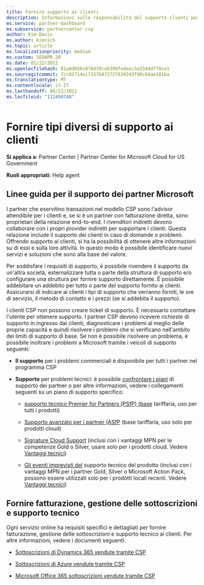 ```yaml
---
title: Fornire supporto ai clienti
description: Informazioni sulle responsabilità del supporto clienti per i partner nel programma CSP. Viene illustrato il supporto per la fatturazione, la gestione delle sottoscrizioni e i problemi tecnici.
ms.service: partner-dashboard
ms.subservice: partnercenter-csp
author: Kim-Davis
ms.author: kimnich
ms.topic: article
ms.localizationpriority: medium
ms.custom: SEOAPR.20
ms.date: 01/22/2021
ms.openlocfilehash: 81a8d656c876d39ca6389fedeec3a154dd778ce1
ms.sourcegitcommit: 7cc83714e17337b472727819243f98c84ae181ba
ms.translationtype: MT
ms.contentlocale: it-IT
ms.lasthandoff: 06/22/2021
ms.locfileid: "112450748"
---
```

# <a name="providing-different-types-of-support-to-your-customers"></a>Fornire tipi diversi di supporto ai clienti

**Si applica a**: Partner Center | Partner Center for Microsoft Cloud for US Government

**Ruoli appropriati:** Help agent

## <a name="microsoft-partner-support-guidance"></a>Linee guida per il supporto dei partner Microsoft

I partner che eservitino transazioni nel modello CSP sono l'advisor attendibile per i clienti e, se si è un partner con fatturazione diretta, sono proprietari della relazione end-to-end. I rivenditori indiretti devono collaborare con i propri provider indiretti per supportare i clienti. Questa relazione include il supporto dei clienti in caso di domande o problemi. Offrendo supporto ai clienti, si ha la possibilità di ottenere altre informazioni su di essi e sulla loro attività. In questo modo è possibile identificare nuovi servizi e soluzioni che sono alla base del valore.

Per soddisfare i requisiti di supporto, è possibile rivendere il supporto da un'altra società, esternalizzare tutta o parte della struttura di supporto e/o configurare una struttura per fornire supporto direttamente. È possibile addebitare un addebito per tutto o parte del supporto fornito ai clienti. Assicurarsi di indicare ai clienti i tipi di supporto che verranno forniti, le ore di servizio, il metodo di contatto e i prezzi (se si addebita il supporto).

I clienti CSP non possono creare ticket di supporto. È necessario contattare l'utente per ottenere supporto. I partner CSP devono ricevere richieste di supporto in ingresso dai clienti, diagnosticare i problemi al meglio delle proprie capacità e quindi risolvere i problemi che si verificano nell'ambito dei limiti di supporto di base. Se non è possibile risolvere un problema, è possibile inoltrare i problemi a Microsoft tramite i veicoli di supporto seguenti:

- **Il supporto** per i problemi commerciali è disponibile per tutti i partner nel programma CSP

- **Supporto** per problemi tecnici: è possibile [confrontare i piani](https://partner.microsoft.com/support/partnersupport) di supporto dei partner o per altre informazioni, vedere i collegamenti seguenti su un piano di supporto specifico:

  - [supporto tecnico Premier for Partners (PSfP) (base](https://partner.microsoft.com/support/microsoft-services-premier-support) tariffaria, uso per tutti i prodotti)

  - [Supporto avanzato per i partner (ASfP](https://partner.microsoft.com/support/advanced-cloud-support) (base tariffaria, uso solo per prodotti cloud)

  - [Signature Cloud Support](manage-your-partner-network-benefits.md) (inclusi con i vantaggi MPN per le competenze Gold o Silver, usare solo per i prodotti cloud. Vedere [Vantaggi tecnici](mpn-benefits-technical-support.md))

  - [Gli eventi imprevisti del](manage-your-partner-network-benefits.md) supporto tecnico del prodotto (inclusi con i vantaggi MPN per i partner Gold, Silver o Microsoft Action Pack, possono essere utilizzati solo per i prodotti locali recenti. Vedere [Vantaggi tecnici](mpn-benefits-technical-support.md))

## <a name="providing-billing-subscription-management-and-technical-support"></a>Fornire fatturazione, gestione delle sottoscrizioni e supporto tecnico 

Ogni servizio online ha requisiti specifici e dettagliati per fornire fatturazione, gestione delle sottoscrizioni e supporto tecnico ai clienti. Per altre informazioni, vedere i documenti seguenti.

- [Sottoscrizioni di Dynamics 365 vendute tramite CSP](https://www.microsoftpartnercommunity.com/t5/CSP/Microsoft-Partner-Support-Guidance/m-p/5262#M30)

- [Sottoscrizioni di Azure vendute tramite CSP](https://www.microsoftpartnercommunity.com/t5/CSP/Microsoft-Partner-Support-Guidance/m-p/5263#M31)

- [Microsoft Office 365 sottoscrizioni vendute tramite CSP](https://www.microsoftpartnercommunity.com/t5/CSP/Microsoft-Partner-Support-Guidance/m-p/5264#M32)
